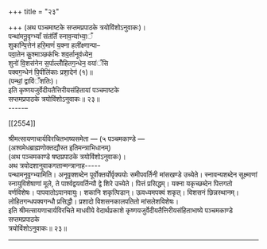 +++
title = "२३"

+++
(अथ पञ्चमाष्टके सप्तमप्रपाठके त्रयोविंशोऽनुवाकः)।  
पन्था॑मनू॒वृग्भ्याँ संत॑तिँ स्नाव॒न्या॑भ्या॒ँ  
शुका॑न्पि॒त्तेन॑ हरि॒माणं॑ य॒क्ना हली॑क्ष्णान्पा–  
पवा॒तेन कू॒श्माञ्छक॑भिः शव॒र्तानूव॑ध्येन॒  
शुनो॑ वि॒शस॑नेन स॒र्पाल्लोँ॑हितग॒न्धेन॒ वया॑ँसि  
पक्वग॒न्धेन॑ पि॒पीलि॑काः प्रशा॒देन॑ (१)॥  
(पन्थां॒ द्वावि॑ँशतिः)।  
इति कृष्णयजुर्वेदीयतैत्तिरीयसंहितायां पञ्चमाष्टके  
सप्तमप्रपाठके त्रयोविंशोऽनुवाकः॥ २३॥  
-----–

[[2554]]

श्रीमत्सायणाचार्यविरचितभाष्यसमेता — (५ पञ्चमकाण्डे —  
(अश्वमेधब्राह्मणोक्तद्यौस्त इतिमन्त्राभिधानम्)  
(अथ पञ्चमकाण्डे षष्ठप्रपाठके त्रयोविंशोऽनुवाकः)।  
अथ त्रयोदशानुवाकगतान्मन्त्रानाह-----  
पन्थामनूवृग्भ्यामिति। अनूवृक्शब्देन पूर्वोक्तर्योर्वृक्ययोः समीपवर्तिनी मांसखण्डे उच्येते। स्नावन्यशब्देन सूक्ष्माणां स्नायुविशेषाणां मूले, ते पार्श्वद्वयवर्तिन्यौ द्वे शिरे उच्येते। पित्तं प्रसिद्धम्। यक्ना यकृच्छब्देन पित्तगतो वर्णविशेषः। पापवातोऽपानवायुः। शकानि शकृत्पिडान्। ऊवध्यमपक्वं शकृत्। विशसनं छिन्नस्थानम्। लोहितगन्धपक्वगन्धौ प्रसिद्धौ। प्रशादो विशसनकालपतितो मांसलेशविशेषः।  
इति श्रीमत्सायणाचार्यविरचिते माधवीये वेदार्थप्रकाशे कृष्णयजुर्वेदीयतैत्तिरीयसंहिताभाष्ये पञ्चमकाण्डे सप्तमप्रपाठके  
त्रयोविंशोऽनुवाकः॥ २३॥
___________
